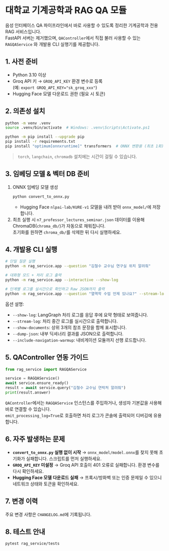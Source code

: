 # 대학교 기계공학과 RAG QA 모듈

음성 인터페이스 QA 파이프라인에서 바로 사용할 수 있도록 정리한 기계공학과 전용 RAG 서비스입니다.  
FastAPI 서버는 제거했으며, `QAController`에서 직접 불러 사용할 수 있는 `RAGQAService` 와 개발용 CLI 실행기를 제공합니다.

## 1. 사전 준비

- Python 3.10 이상
- Groq API 키 → `GROQ_API_KEY` 환경 변수로 등록  
  (예: `export GROQ_API_KEY="sk_groq_xxx"`)
- Hugging Face 모델 다운로드 권한 (필요 시 토큰)

## 2. 의존성 설치

```bash
python -m venv .venv
source .venv/bin/activate  # Windows: .venv\Scripts\Activate.ps1

python -m pip install --upgrade pip
pip install -r requirements.txt
pip install "optimum[onnxruntime]" transformers  # ONNX 변환용 (최초 1회)
```

> `torch`, `langchain`, `chromadb` 설치에는 시간이 걸릴 수 있습니다.

## 3. 임베딩 모델 & 벡터 DB 준비

1. ONNX 임베딩 모델 생성
   ```bash
   python convert_to_onnx.py
   ```
   - Hugging Face `nlpai-lab/KURE-v1` 모델을 내려 받아 `onnx_model/`에 저장합니다.
2. 최초 실행 시 `n7_professor_lectures_seminar.json` 데이터를 이용해 ChromaDB(`chroma_db/`)가 자동으로 채워집니다.  
   초기화를 원하면 `chroma_db/`를 삭제한 뒤 다시 실행하세요.

## 4. 개발용 CLI 실행

```bash
# 단일 질문 실행
python -m rag_service.app --question "김철수 교수님 연구실 위치 알려줘"

# 대화형 모드 + 처리 로그 출력
python -m rag_service.app --interactive --show-log

# 단계별 로그를 실시간으로 확인하고 Raw JSON까지 출력
python -m rag_service.app --question "열역학 수업 언제 있나요?" --stream-log --dump-json
```

옵션 설명:
- `--show-log`: LangGraph 처리 로그를 응답 후에 요약 형태로 보여줍니다.
- `--stream-log`: 처리 중간 로그를 실시간으로 출력합니다.
- `--show-documents`: 상위 3개의 참조 문장을 함께 표시합니다.
- `--dump-json`: 내부 딕셔너리 결과를 JSON으로 출력합니다.
- `--include-navigation-warmup`: 내비게이션 모듈까지 선행 로드합니다.

## 5. QAController 연동 가이드

```python
from rag_service import RAGQAService

service = RAGQAService()
await service.ensure_ready()
result = await service.query("김철수 교수님 연락처 알려줘")
print(result.answer)
```

`QAController`에서는 `RAGQAService` 인스턴스를 주입하거나, 생성자 기본값을 사용해 바로 연결할 수 있습니다.  
`emit_processing_log=True`로 호출하면 처리 로그가 콘솔에 출력되어 디버깅에 유용합니다.

## 6. 자주 발생하는 문제

- **`convert_to_onnx.py` 실행 없이 시작** → `onnx_model/model.onnx`를 찾지 못해 초기화가 실패합니다. 스크립트를 먼저 실행하세요.
- **`GROQ_API_KEY` 미설정** → Groq API 호출이 401 오류로 실패합니다. 환경 변수를 다시 확인하세요.
- **Hugging Face 모델 다운로드 실패** → 프록시/방화벽 또는 인증 문제일 수 있으니 네트워크 상태와 토큰을 확인하세요.

## 7. 변경 이력

주요 변경 사항은 `CHANGELOG.md`에 기록됩니다.

## 8. 테스트 안내

```bash
pytest rag_service/tests
```
